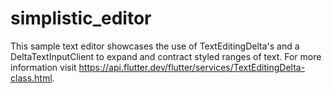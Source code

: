 # simplistic_editor

This sample text editor showcases the use of TextEditingDelta's and a DeltaTextInputClient to expand
and contract styled ranges of text. For more information visit https://api.flutter.dev/flutter/services/TextEditingDelta-class.html.
